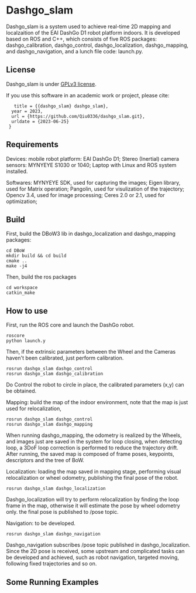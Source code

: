 

Dashgo_slam
===============

Dashgo_slam is a system used to achieve real-time 2D mapping and localzaition of the EAI DashGo D1 robot platform indoors. It is developed based on ROS and C++, which consists of five ROS packages: dashgo_calibration, dashgo_control, dashgo_localization, dashgo_mapping, and dashgo_navigation, and a lunch file code: launch.py.


## License

Dashgo_slam is under [GPLv3 license](https://github.com/Qiu0336/dashgo_slam/LICENSE).

If you use this software in an academic work or project, please cite:
```@online{dashgo_slam, author = {Junyin Qiu}, 
   title = {{dashgo_slam} dashgo_slam}, 
  year = 2023, 
  url = {https://github.com/Qiu0336/dashgo_slam.git}, 
  urldate = {2023-06-25} 
 }
```

## Requirements

Devices:
mobile robot platform: EAI DashGo D1;
Stereo (Inertial) camera sensors: MYNYEYE S1030 or 1040;
Laptop with Linux and ROS system installed.

Softwares:
MYNYEYE SDK, used for capturing the images;
Eigen library, used for Matrix operation;
Pangolin, used for visulization of the trajectory;
Opencv 3.4, used for image processing;
Ceres 2.0 or 2.1, used for optimization;

## Build

First, build the DBoW3 lib in dashgo_localization and dashgo_mapping packages:
```
cd DBoW
mkdir build && cd build
cmake ..
make -j4
```

Then, build the ros packages
```
cd workspace
catkin_make
```

## How to use

First, run the ROS core and launch the DashGo robot.
```
roscore
python launch.y
```

Then, if the extrinsic parameters between the Wheel and the Cameras haven't been calibrated, just perform calibration.
```
rosrun dashgo_slam dashgo_control
rosrun dashgo_slam dashgo_calibration
```
Do Control the robot to circle in place, the calibrated parameters (x,y) can be obtained.


Mapping: build the map of the indoor environment, note that the map is just used for relocalization, 
```
rosrun dashgo_slam dashgo_control
rosrun dashgo_slam dashgo_mapping
```
When running dashgo_mapping, the odometry is realized by the Wheels, and images just are saved in the system for loop closing, when detecting loop, a 3DoF loop correction is performed to reduce the trajectory drift. After running, the saved map is composed of frame poses, keypoints, descriptors and the tree of BoW.

Localization: loading the map saved in mapping stage, performing visual relocalization or wheel odometry, publishing the final pose of the robot.
```
rosrun dashgo_slam dashgo_localization
```
Dashgo_localization will try to perform relocalization by finding the loop frame in the map, otherwise it will estimate the pose by wheel odometry only. the final pose is published to /pose topic.

Navigation: to be developed. 
```
rosrun dashgo_slam dashgo_navigation
```
Dashgo_navigation subscribes /pose topic published in dashgo_localization. Since the 2D pose is received, some upstream and complicated tasks can be developed and achieved, such as robot navigation, targeted moving, following fixed trajectories and so on.


## Some Running Examples




